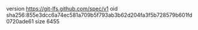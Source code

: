 version https://git-lfs.github.com/spec/v1
oid sha256:855e3dcc6a74ec581a709b5f793ab3b62d204fa3f5b728579b601fd0720ade61
size 6455

